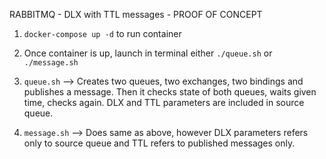 RABBITMQ - DLX with TTL messages - PROOF OF CONCEPT

1. `docker-compose up -d` to run container

2. Once container is up, launch in terminal either  `./queue.sh` or `./message.sh`

3. `queue.sh` --> Creates two queues, two exchanges, two bindings and publishes a message. Then it checks state of both queues, waits given time, checks again. DLX and TTL parameters are included in source queue.


4. `message.sh` --> Does same as above, however DLX parameters refers only to source queue and TTL refers to published messages only.

